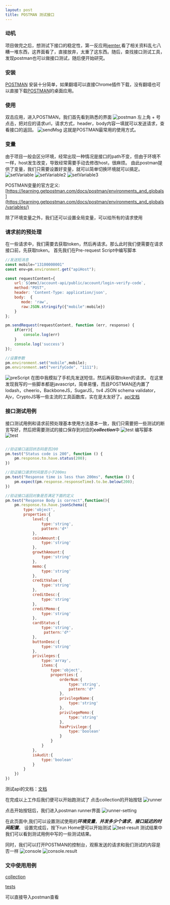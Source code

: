 ```yaml
---
layout: post
title: POSTMAN 测试接口
---
```

### 动机
项目做完之后，想测试下接口的稳定性，第一反应用[jemter](https://baike.baidu.com/item/Jmeter/3104456),看了相关资料乱七八糟一堆东西，这界面看了，直接放弃，太重了这东西。随后，查找接口测试工具，发现postman也可以做接口测试，随后便开始研究。

### 安装
[POSTMAN](https://www.getpostman.com/downloads/) 安装十分简单，如果翻墙可以直接Chrome插件下载，没有翻墙也可以直接下载[POSTMAN](https://www.getpostman.com/downloads/)的桌面应用。

### 使用
双击应用，进入POSTMAN，我们首先看到熟悉的界面
![postman](http://static.chryseis.cn/postman/postman.jpg)
左上角 + 号点击，把对应的请求url，请求方式，header，body内容一填就可以发送请求，查看接口的返回。
![sendMsg](http://static.chryseis.cn/postman/sendMsg.jpg) 这就是POSTMAN最常用的使用方式。

### 变量
由于项目一般会区分环境，经常出现一种情况是接口的path不变，但由于环境不一样，host发生改变，导致经常需要手动去修改host，很麻烦。
由此postman提供了变量，我们只需要设置好变量，就可以简单切换环境就可以搞定。
![setVariable](http://static.chryseis.cn/postman/setVariable.jpg)
![setVariable2](http://static.chryseis.cn/postman/setVariable2.jpg)
![setVariable3](http://static.chryseis.cn/postman/setVariable3.jpg)

POSTMAN变量的官方定义:
[https://learning.getpostman.com/docs/postman/environments_and_globals](https://learning.getpostman.com/docs/postman/environments_and_globals/variables/)

除了环境变量之外，我们还可以设置全局变量，可以给所有的请求使用

### 请求前的预处理
在一些请求中，我们需要去获取token，然后再请求。那么此时我们便需要在请求接口前，先获取token。
首先我们在Pre-request Script中编写脚本

``` javascript
//发送短消息
const mobile="13100000001"
const env=pm.environment.get("apiHost");

const requestContent={
    url:`${env}/account-api/public/account/login-verify-code`,
    method:"POST",
    header: 'Content-Type: application/json',
    body:  {
       mode: 'raw',
       raw:JSON.stringify({"mobile":mobile})
    }
};

pm.sendRequest(requestContent, function (err, response) {
    if(err){
        console.log(err)
    }
    console.log('success')
});

//设置参数
pm.environment.set("mobile",mobile);
pm.environment.set("verifyCode", "1111");

```
![preScript](http://static.chryseis.cn/postman/preScript.jpg)
在图中我模拟了手机先发送短信，然后再获取token的请求。
在这里发现我写的一些脚本都是javascript，简单易懂，而且POSTMAN还内置了lodash，cheerio，BackboneJS，SugarJS，tv4 JSON schema validator，Ajv，CryptoJS等一些主流的工具函数库，实在是太友好了。[api文档](https://learning.getpostman.com/docs/postman/scripts/postman_sandbox/)

### 接口测试用例
接口测试用例和请求前预处理基本使用方法基本一致，我们只需要把一些测试的断言写好，然后把需要测试的接口保存到对应的***collection***中
![test](http://static.chryseis.cn/postman/postman-test.jpg)
编写脚本
![test](http://static.chryseis.cn/postman/post.jpg)

```javascript

//验证接口返回状态码是否200
pm.test("Status code is 200", function () {
    pm.response.to.have.status(200);
})

//验证接口请求时间是否小于200ms
pm.test("Response time is less than 200ms", function () {
    pm.expect(pm.response.responseTime).to.be.below(200);
})

//验证接口返回对象是否满足下面的定义
pm.test("Response Body is correct",function(){
    pm.response.to.have.jsonSchema({
        type:'object',
        properties:{
            level:{
                type:'string',
                pattern:'d*'
            },
            coinAmount:{
                type:'string'
            },
            growthAmount:{
                type:'string'
            },
            memo:{
                type:'string'
            },
            creditValue:{
                type:'string'
            },
            creditDesc:{
                type:'string'
            },
            creditMemo:{
                type:'string'
            },
            cardStatus:{
                type:'string',
                 pattern:'d*'
            },
            buttonDesc:{
                type:'string'
            },
            privileges:{
                type:'array',
                items:{
                    type:'object',
                    properties:{
                        orderNum:{
                            type:'string',
                            pattern:'d*'
                        },
                        privilegeName:{
                            type:'string'
                        },
                        privilegeMemo:{
                            type:'string'
                        },
                        hasPrivilege:{
                            type:'boolean'
                        }
                    }
                }
            },
            isAudit:{
                type:'boolean'
            }
        }
    })
})

```

测试api的文档：[文档](https://learning.getpostman.com/docs/postman/scripts/postman_sandbox_api_reference/#pmtest)

在完成以上工作后我们便可以开始跑测试了
点击collection的开始按钮
![runner](http://static.chryseis.cn/postman/runner.jpg)

点击开始按钮后，我们进入postman runner界面
![runner-setting](http://static.chryseis.cn/postman/runner-setting.jpg)

在此页面中,我们可以设置测试使用的***环境变量***，***并发多少个请求***，***接口延迟的时间配置***。
设置完成后，按下run Home便可以开始测试
![test-result](http://static.chryseis.cn/postman/postman-test-result.jpg)
测试结果中我们可以看到测试用例中写的一些测试结果。

同时，我们可以打开POSTMAN的控制台，观察发送的请求和我们测试的内容是否一样
![console](http://static.chryseis.cn/postman/console.jpg)
![console.result](http://static.chryseis.cn/postman/console.result.jpg)

### 文中使用用例
[collection](http://static.chryseis.cn/postman/beauty-rights.postman_collection.json)

[tests](http://static.chryseis.cn/postman/home.postman_test_run.json)

可以直接导入postman查看